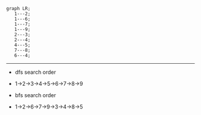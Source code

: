  ```mermaid
graph LR;
    1---2;
    1---6;
    1---7;
    1---9;
    2---3;
    2---4;
    4---5;
    7---8;
    6---4;
```
---
- dfs search order
- 1->2->3->4->5->6->7->8->9
 
- bfs search order
- 1->2->6->7->9->3->4->8->5
